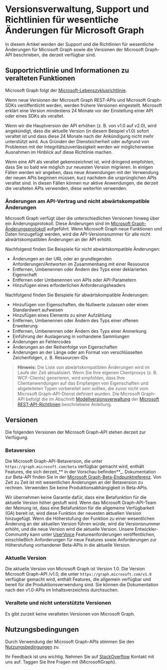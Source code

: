 # <a name="versioning-support-and-breaking-change-policies-for-microsoft-graph"></a>Versionsverwaltung, Support und Richtlinien für wesentliche Änderungen für Microsoft Graph 

In diesem Artikel werden der Support und die Richtlinien für wesentliche Änderungen für Microsoft Graph sowie die Versionen der Microsoft Graph-API beschrieben, die derzeit verfügbar sind.

## <a name="support-policy-and-deprecation-information"></a>Supportrichtlinie und Informationen zu veralteten Funktionen

Microsoft Graph folgt der [Microsoft-Lebenszyklusrichtlinie](https://support.microsoft.com/en-us/lifecycle). 

Wenn neue Versionen der Microsoft Graph REST-APIs und Microsoft Graph-SDKs veröffentlicht werden, werden frühere Versionen eingestellt. Microsoft erklärt eine Version mindestens 24 Monate vor der Einstellung einer API oder eines SDKs als veraltet. 

Wenn wir die Hauptversion der API erhöhen (z. B. von v1.0 auf v2.0), wird angekündigt, dass die aktuelle Version (in diesem Beispiel v1.0) sofort veraltet ist und dass diese 24 Monate nach der Ankündigung nicht mehr unterstützt wird. Aus Gründen der Dienstsicherheit oder aufgrund von Problemen mit der Integritätszuverlässigkeit werden wir möglicherweise Ausnahmen im Hinblick auf diese Richtlinie machen.  

Wenn eine API als veraltet gekennzeichnet ist, wird dringend empfohlen, dass Sie so bald wie möglich zur neuesten Version migrieren. In einigen Fällen werden wir angeben, dass neue Anwendungen mit der Verwendung der neuen APIs beginnen müssen, kurz nachdem die ursprünglichen APIs veraltet sind. In diesen Fällen können nur aktive Anwendungen, die derzeit die veralteten APIs verwenden, diese weiterhin verwenden.   

### <a name="api-contract-and-non-backward-compatible-changes"></a>Änderungen am API-Vertrag und nicht abwärtskompatible Änderungen

Microsoft Graph verfügt über die unterschiedlichen Versionen hinweg über ein Änderungsprotokoll. Diese Änderungen sind im [Microsoft Graph-Änderungsprotokoll](changelog.md) aufgeführt. Wenn Microsoft Graph neue Funktionen und Daten hinzugefügt werden, wird die API-Versionsnummer für alle nicht abwärtskompatiblen Änderungen an der API erhöht. 

Nachfolgend finden Sie Beispiele für nicht abwärtskompatible Änderungen:

 - Änderungen an der URL oder an grundlegenden Anforderungen/Antworten im Zusammenhang mit einer Ressource    
 - Entfernen, Umbenennen oder Ändern des Typs einer deklarierten Eigenschaft
 - Entfernen oder Umbenennen von APIs oder API-Parametern
 - Hinzufügen eines erforderlichen Anforderungsheaders

Nachfolgend finden Sie Beispiele für abwärtskompatible Änderungen:

 - Hinzufügen von Eigenschaften, die Nullwerte zulassen oder einen Standardwert aufweisen
 - Hinzufügen eines Elements zu einer Aufzählung
 - Entfernen, Umbenennen oder Ändern des Typs einer offenen Erweiterung
 - Entfernen, Umbenennen oder Ändern des Typs einer Anmerkung
 - Einführung der Auslagerung in vorhandene Sammlungen
 - Änderungen an Fehlercodes
 - Änderungen an der Reihenfolge von Eigenschaften
 - Änderungen an der Länge oder am Format von verschlüsselten Zeichenfolgen, z. B. Ressourcen-IDs

>**Hinweis:** Die Liste von abwärtskompatiblen Änderungen wird im Laufe der Zeit aktualisiert. Wenn Sie Ihre eigenen Clientproxys (z. B. WCF-Clients) generieren, wird empfohlen, dass Ihre Clientanwendungen auf das Empfangen von Eigenschaften und abgeleiteten Typen vorbereitet sein sollten, die zuvor nicht vom Microsoft Graph-API-Dienst definiert wurden. Die Microsoft Graph-API befolgt die im Abschnitt [Modellversionsverwaltung](https://github.com/Microsoft/api-guidelines/blob/master/Guidelines.md#12-versioning) der [Microsoft REST-API-Richtlinien](https://github.com/microsoft/api-guidelines/) beschriebene Anleitung. 

## <a name="versions"></a>Versionen

Die folgenden Versionen der Microsoft Graph-API stehen derzeit zur Verfügung.

### <a name="beta-version"></a>Betaversion
Die Microsoft Graph-API-Betaversion, die unter `https://graph.microsoft.com/beta` verfügbar gemacht wird, enthält Features, die sich derzeit_** in der Vorschau befinden**_. Dokumentation zur Beta-API finden Sie in der [Microsoft Graph-Beta-Endpunktreferenz](../api-reference/beta/beta-overview.md). Von Zeit zu Zeit ist mit wesentlichen Änderungen an der Betaversion zu rechnen. Verwenden Sie keine Produktionsabhängigkeit in Beta-APIs.

Wir übernehmen keine Garantie dafür, dass eine Betafunktion für die aktuelle Version höher gestuft wird. Wenn das Microsoft Graph-API-Team der Meinung ist, dass eine Betafunktion für die allgemeine Verfügbarkeit (GA) bereit ist, wird diese Funktion der neuesten aktuellen Version hinzugefügt. Wenn die Höherstufung der Funktion zu einer wesentlichen Änderung an der aktuellen Version führen würde, wird die Versionsnummer erhöht, und die neue Version wird die aktuelle Version. Unsere Entwickler-Community kann unter [UserVoice](https://officespdev.uservoice.com/) Featureanforderungen veröffentlichen, einschließlich Anforderungen für neue Features sowie Anforderungen zur Höherstufung vorhandener Beta-APIs in die aktuelle Version. 

### <a name="current-version"></a>Aktuelle Version

Die aktuelle Version von Microsoft Graph ist Version 1.0. Die Version Microsoft Graph-API /v1.0, die unter `https://graph.microsoft.com/v1.0` verfügbar gemacht wird, enthält Features, die allgemein verfügbar und bereit für die Produktionsverwendung sind. Sie können die Dokumentation nach den v1.0-APIs im Inhaltsverzeichnis durchsuchen.

### <a name="deprecated-and-unsupported-versions"></a>Veraltete und nicht unterstützte Versionen

Es gibt zurzeit keine veralteten Versionen von Microsoft Graph.

## <a name="terms-of-use"></a>Nutzungsbedingungen

Durch Verwendung der Microsoft Graph-APIs stimmen Sie den [Nutzungsbedingungen](https://developer.microsoft.com/en-us/graph/docs/misc/terms-of-use) zu. 

Ihr Feedback ist uns wichtig. Nehmen Sie auf [StackOverflow](https://stackoverflow.com/questions/tagged/microsoftgraph?sort=newest) Kontakt mit uns auf. Taggen Sie Ihre Fragen mit {MicrosoftGraph}.
